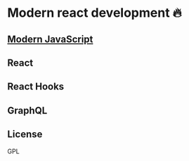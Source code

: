 # Modern react development 🔥

## [Modern JavaScript](modern-js/README.md)

## React

## React Hooks

## GraphQL

## License

GPL
